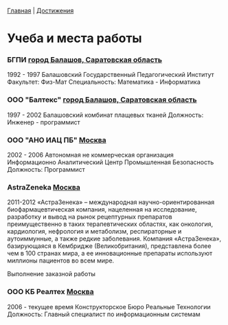 [Главная](README.md) | [Достижения](progress.md)

# Учеба и места работы

### БГПИ [город Балашов, Саратовская область](https://maps.app.goo.gl/FoLCM9enKuSJRigs9)

1992 - 1997
Балашовский Государственный Педагогический Институт 
Факультет: Физ-Мат
Специальность: Математика - Информатика

### ООО "Балтекс" [город Балашов, Саратовская область](https://maps.app.goo.gl/TJ46MfiKvGo7tFaf7)

1997 - 2002
Балашовский комбинат плащевых тканей 
Должность: Инженер - программист

### ООО "АНО ИАЦ ПБ" [Москва](https://maps.app.goo.gl/Yqk9k3BucfQEzSUk9)

2002 - 2006
Автономная не коммерческая организация Информационно Аналитический Центр Промышленная Безопасность 
Должность: Программист

### AstraZeneka [Москва](https://maps.app.goo.gl/r9t8AxLM3JSehHHR8)

2011-2012
«АстраЗенека» – международная научно-ориентированная биофармацевтическая компания, нацеленная на исследование, разработку и вывод на рынок рецептурных препаратов преимущественно в таких терапевтических областях, как онкология, кардиология, нефрология и метаболизм, респираторные и аутоиммунные, а также редкие заболевания. Компания «АстраЗенека», базирующаяся в Кембридже (Великобритания), представлена более чем в 100 странах мира, а ее инновационные препараты используют миллионы пациентов во всем мире.

Выполнение заказной работы

### ООО КБ Реалтех [Москва](https://maps.app.goo.gl/8oQxHEyzmoHTfiFx5)

2006 - текущее время
Конструкторское Бюро Реальные Технологии 
Должность: Главный специалист по информационным системам

